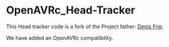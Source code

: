 # OpenAVRc_Head-Tracker
This Head tracker code is a fork of the Project father: [Denis Frie](https://github.com/kniuk/DIY-Head-Tracker).

We have added an OpenAVRc compatibility.
